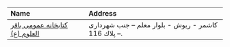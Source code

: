 | Name                                                 | Address                                             |
|:-----------------------------------------------------|:----------------------------------------------------|
| [كتابخانه عمومی باقر العلوم (ع)](http://Mashadpl.ir) | کاشمر - ریوش - بلوار معلم – جنب شهرداری – پلاك 116. |